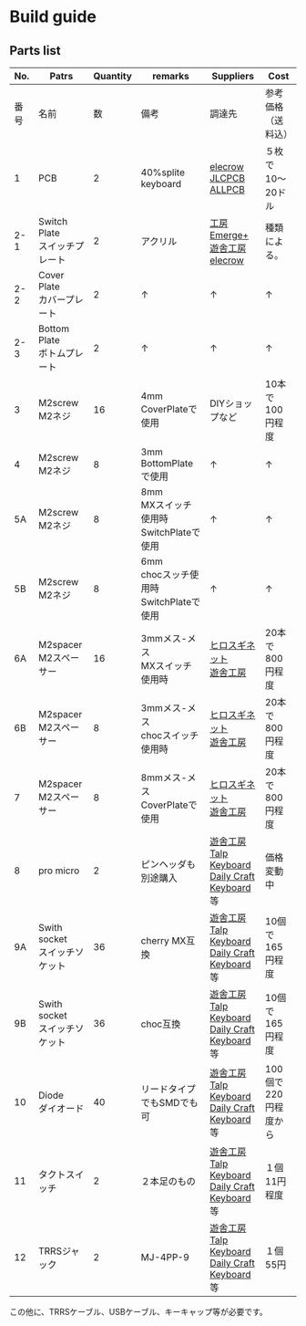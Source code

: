# Build guide

## Parts list


| No. | Patrs | Quantity | remarks | Suppliers | Cost |
|--|--|--|--|--|--|
|番号|名前|数|備考|調達先|参考価格（送料込）|<br>
|1|PCB|2|40%splite keyboard|[elecrow](https://www.elecrow.com)<br>[JLCPCB](https://jlcpcb.com)<br>[ALLPCB](https://www.allpcb.com)|５枚で10〜20ドル|<br>
|2-1|Switch Plate<br>スイッチプレート|2|アクリル|[工房Emerge+](https://www.emergeplus.jp/laser-cutting-service/contact/)<br>[遊舎工房](https://yushakobo.jp)<br>[elecrow](https://www.elecrow.com)|種類による。|
|2-2|Cover Plate<br>カバープレート|2|↑|↑|↑|
|2-3|Bottom Plate<br>ボトムプレート|2|↑|↑|↑|
|3|M2screw<br>M2ネジ|16|4mm<br>CoverPlateで使用|DIYショップなど|10本で100円程度|
|4|M2screw<br>M2ネジ|8|3mm<br>BottomPlateで使用|↑|↑|
|5A|M2screw<br>M2ネジ|8|8mm<br>MXスイッチ使用時SwitchPlateで使用|↑|↑|
|5B|M2screw<br>M2ネジ|8|6mm<br>chocスッチ使用時SwitchPlateで使用|↑|↑|
|6A|M2spacer<br>M2スペーサー|16|3mmメス-メス<br>MXスイッチ使用時|[ヒロスギネット](https://www.hirosugi-net.co.jp/shop/c/c10/)<br>[遊舎工房](https://yushakobo.jp)|20本で800円程度|
|6B|M2spacer<br>M2スペーサー|8|3mmメス-メス<br>chocスイッチ使用時|[ヒロスギネット](https://www.hirosugi-net.co.jp/shop/c/c10/)<br>[遊舎工房](https://yushakobo.jp)|20本で800円程度|
|7|M2spacer<br>M2スペーサー|8|8mmメス-メス<br>CoverPlateで使用|[ヒロスギネット](https://www.hirosugi-net.co.jp/shop/c/c10/)<br>[遊舎工房](https://yushakobo.jp)|20本で800円程度|
|8|pro micro|2|ピンヘッダも別途購入|[遊舎工房](https://yushakobo.jp)<br>[Talp Keyboard](https://talpkeyboard.net)<br>[Daily Craft Keyboard](https://shop.dailycraft.jp)等|価格変動中|
|9A|Swith socket<br>スイッチソケット|36|cherry MX互換|[遊舎工房](https://yushakobo.jp)<br>[Talp Keyboard](https://talpkeyboard.net)<br>[Daily Craft Keyboard](https://shop.dailycraft.jp)等|10個で165円程度|
|9B|Swith socket<br>スイッチソケット|36|choc互換|[遊舎工房](https://yushakobo.jp)<br>[Talp Keyboard](https://talpkeyboard.net)<br>[Daily Craft Keyboard](https://shop.dailycraft.jp)等|10個で165円程度|
|10|Diode<br>ダイオード|40|リードタイプでもSMDでも可|[遊舎工房](https://yushakobo.jp)<br>[Talp Keyboard](https://talpkeyboard.net)<br>[Daily Craft Keyboard](https://shop.dailycraft.jp)等|100個で220円程度から|
|11|タクトスイッチ|2|２本足のもの|[遊舎工房](https://yushakobo.jp)<br>[Talp Keyboard](https://talpkeyboard.net)<br>[Daily Craft Keyboard](https://shop.dailycraft.jp)等|１個11円程度|
|12|TRRSジャック|2|MJ-4PP-9|[遊舎工房](https://yushakobo.jp)<br>[Talp Keyboard](https://talpkeyboard.net)<br>[Daily Craft Keyboard](https://shop.dailycraft.jp)等|１個55円|

この他に、TRRSケーブル、USBケーブル、キーキャップ等が必要です。
